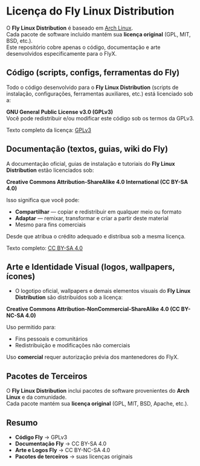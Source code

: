 # Licença do Fly Linux Distribution

O **Fly Linux Distribution** é baseado em [Arch Linux](https://archlinux.org).  
Cada pacote de software incluído mantém sua **licença original** (GPL, MIT, BSD, etc.).  
Este repositório cobre apenas o código, documentação e arte desenvolvidos especificamente para o FlyX.

## Código (scripts, configs, ferramentas do Fly)

Todo o código desenvolvido para o **Fly Linux Distribution** (scripts de instalação, configurações, ferramentas auxiliares, etc.) está licenciado sob a:

**GNU General Public License v3.0 (GPLv3)**  
Você pode redistribuir e/ou modificar este código sob os termos da GPLv3.  

Texto completo da licença: [GPLv3](https://www.gnu.org/licenses/gpl-3.0.html)

## Documentação (textos, guias, wiki do Fly)

A documentação oficial, guias de instalação e tutoriais do **Fly Linux Distribution** estão licenciados sob:

**Creative Commons Attribution-ShareAlike 4.0 International (CC BY-SA 4.0)**  

Isso significa que você pode:  
- **Compartilhar** — copiar e redistribuir em qualquer meio ou formato  
- **Adaptar** — remixar, transformar e criar a partir deste material  
- Mesmo para fins comerciais  

Desde que atribua o crédito adequado e distribua sob a mesma licença.  

Texto completo: [CC BY-SA 4.0](https://creativecommons.org/licenses/by-sa/4.0/)

## Arte e Identidade Visual (logos, wallpapers, ícones)

- O logotipo oficial, wallpapers e demais elementos visuais do **Fly Linux Distribution** são distribuídos sob a licença:  

**Creative Commons Attribution-NonCommercial-ShareAlike 4.0 (CC BY-NC-SA 4.0)**  

Uso permitido para:  
- Fins pessoais e comunitários  
- Redistribuição e modificações não comerciais  

Uso **comercial** requer autorização prévia dos mantenedores do FlyX.  

## Pacotes de Terceiros

O **Fly Linux Distribution** inclui pacotes de software provenientes do **Arch Linux** e da comunidade.  
Cada pacote mantém sua **licença original** (GPL, MIT, BSD, Apache, etc.).  

## Resumo

- **Código Fly** → GPLv3  
- **Documentação Fly** → CC BY-SA 4.0  
- **Arte e Logos Fly** → CC BY-NC-SA 4.0  
- **Pacotes de terceiros** → suas licenças originais  
